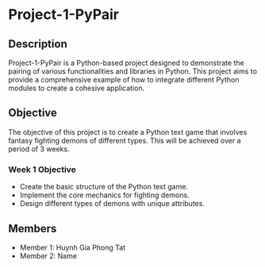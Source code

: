 # Project-1-PyPair

## Description
Project-1-PyPair is a Python-based project designed to demonstrate the pairing of various functionalities and libraries in Python. This project aims to provide a comprehensive example of how to integrate different Python modules to create a cohesive application.

## Objective
The objective of this project is to create a Python text game that involves fantasy fighting demons of different types. This will be achieved over a period of 3 weeks.

### Week 1 Objective
- Create the basic structure of the Python text game.
- Implement the core mechanics for fighting demons.
- Design different types of demons with unique attributes.

## Members
- Member 1: Huynh Gia Phong Tat
- Member 2: Name



